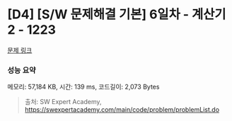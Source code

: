 # [D4] [S/W 문제해결 기본] 6일차 - 계산기2 - 1223 

[문제 링크](https://swexpertacademy.com/main/code/problem/problemDetail.do?contestProbId=AV14nnAaAFACFAYD) 

### 성능 요약

메모리: 57,184 KB, 시간: 139 ms, 코드길이: 2,073 Bytes



> 출처: SW Expert Academy, https://swexpertacademy.com/main/code/problem/problemList.do